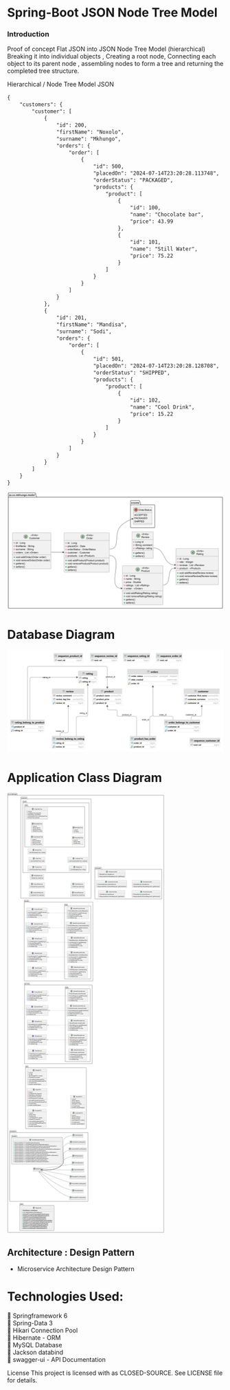 # Spring-Boot JSON Node Tree Model
### Introduction
Proof of concept Flat JSON into JSON Node Tree Model (hierarchical)
Breaking it into individual objects ,
Creating a root node, Connecting each object to its parent node ,
assembling nodes to form a tree and returning the completed tree structure.

 Hierarchical / Node Tree Model JSON
```
{
	"customers": {
		"customer": [
			{
				"id": 200,
				"firstName": "Noxolo",
				"surname": "Mkhungo",
				"orders": {
					"order": [
						{
							"id": 500,
							"placedOn": "2024-07-14T23:20:28.113748",
							"orderStatus": "PACKAGED",
							"products": {
								"product": [
									{
										"id": 100,
										"name": "Chocolate bar",
										"price": 43.99
									},
									{
										"id": 101,
										"name": "Still Water",
										"price": 75.22
									}
								]
							}
						}
					]
				}
			},
			{
				"id": 201,
				"firstName": "Mandisa",
				"surname": "Sodi",
				"orders": {
					"order": [
						{
							"id": 501,
							"placedOn": "2024-07-14T23:20:28.128708",
							"orderStatus": "SHIPPED",
							"products": {
								"product": [
									{
										"id": 102,
										"name": "Cool Drink",
										"price": 15.22
									}
								]
							}
						}
					]
				}
			}
		]
	}
}
```

![Model/Entity Class Diagram](img.png)

# Database Diagram
![db_tables](db_tables.png)

# Application Class Diagram
![app_structure_uml.png](app_structure_uml.png)

## Architecture : Design Pattern
- Microservice Architecture Design Pattern

# Technologies Used:

🔘   Springframework 6 <br/>
🔘   Spring-Data 3 <br/>
🔘   Hikari Connection Pool <br/>
🔘   Hibernate - ORM <br/>
🔘   MySQL Database <br/>
🔘   Jackson databind <br/>
🔘   swagger-ui - API Documentation <br/>

License
This project is licensed with as CLOSED-SOURCE. See LICENSE file for details.
